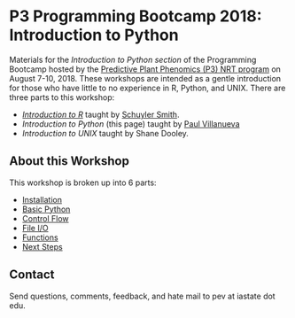 # P3 Programming Bootcamp 2018: Introduction to Python

Materials for the *Introduction to Python section* of the Programming Bootcamp hosted by the [Predictive Plant Phenomics (P3) NRT program][p3-landing] on August 7-10, 2018.  These workshops are intended as a gentle introduction for those who have little to no experience in R, Python, and UNIX.  There are three parts to this workshop:

* [*Introduction to R*][intro-to-r] taught by [Schuyler Smith][schuyler-github].
* *Introduction to Python* (this page) taught by [Paul Villanueva][paul-github] 
* *Introduction to UNIX* taught by Shane Dooley.

## About this Workshop

This workshop is broken up into 6 parts:

* [Installation](P3Bootcamp2018-00.ipynb) 
* [Basic Python](P3Bootcamp2018-01.ipynb)
* [Control Flow](P3Bootcamp2018-02.ipynb)
* [File I/O](P3Bootcamp2018-03.ipynb)
* [Functions](P3Bootcamp2018-04.ipynb)
* [Next Steps](P3Bootcamp2018-06.ipynb)

## Contact

Send questions, comments, feedback, and hate mail to pev at iastate dot edu.


[p3-landing]: https://www.predictivephenomicsinplants.iastate.edu/
[intro-to-r]: https://github.com/sdsmith1390/Tutorial_Basic_R
[schuyler-github]: https://github.com/sdsmith1390
[paul-github]: https://github.com/pommevilla
